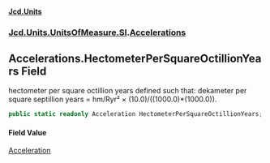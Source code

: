 #### [Jcd.Units](index.md 'index')

### [Jcd.Units.UnitsOfMeasure.SI](Jcd.Units.UnitsOfMeasure.SI.md 'Jcd.Units.UnitsOfMeasure.SI').[Accelerations](Accelerations.md 'Jcd.Units.UnitsOfMeasure.SI.Accelerations')

## Accelerations.HectometerPerSquareOctillionYears Field

hectometer per square octillion years defined such that: dekameter per square septillion years = hm/Ryr² ×
(10.0)/((1000.0)*(1000.0)).

```csharp
public static readonly Acceleration HectometerPerSquareOctillionYears;
```

#### Field Value

[Acceleration](Acceleration.md 'Jcd.Units.UnitTypes.Acceleration')